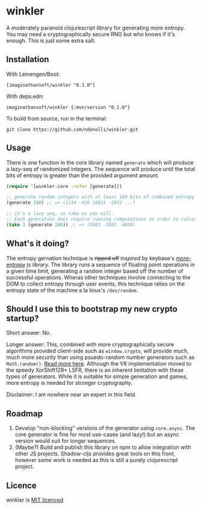 # winkler

A moderately paranoid clojurescript library for generating more entropy. You may need a cryptographically secure RNG but who knows if it's enough.  This is just some extra salt.

## Installation

With Leinengen/Boot:
```
[imaginathansoft/winkler "0.1.0"]
```

With deps.edn:
```
imaginathansoft/winkler {:mvn/version "0.1.0"}
```

To build from source, run in the terminal:

```
git clone https://github.com/ndonolli/winkler.git
```

## Usage

There is one function in the core library named `generate` which will produce a lazy-seq of randomized integers. The sequence will produce until the total bits of entropy is greater than the provided argument amount.

```clojure
(require '[winkler.core :refer [generate]])

;; generate random integers with at least 100 bits of combined entropy
(generate 100) ;; => (1134 -419 16631 -2872 ...)

;; it's a lazy seq, so take as you will.  
;; Each generation does require running computations in order to calculate entropy values.
(take 3 (generate 100)) ;; => (5081 -1092 -4678)
```
## What's it doing?

The entropy gernation technique is ~~ripped off~~ *inspired* by keybase's [more-entropy](https://github.com/keybase/more-entropy) js library.  The library runs a sequence of floating point operations in a given time limit, generating a random integer based off the number of successful operations.  Wheras other techniques involve connecting to the DOM to collect entropy through user events, this technique relies on the entropy state of the machine a la linux's `/dev/random`.

## Should I use this to bootstrap my new crypto startup?

Short answer: No.

Longer answer: This, combined with more cryptographically secure algorithms provided client-side such as `window.crypto`, will provide much, much more security than using psuedo-random number generators such as `Math.random()`. [Read more here](https://stackoverflow.com/questions/578700/how-trustworthy-is-javascripts-random-implementation-in-various-browsers).  Although the V8 implementation moved to the speedy XorShift128+ LSFR, there is an inherent limitation with these types of generators.  While it is suitable for simple generation and games, more entropy is needed for stronger cryptography.

Disclaimer: I am nowhere near an expert in this field.

## Roadmap

1. Develop "non-blocking" versions of the generator using `core.async`. The core generator is fine for most use-cases (and lazy!) but an async version would suit for longer sequences.
2. (Maybe?) Build and publish this library on npm to allow integration with other JS projects. Shadow-cljs provides great tools on this front, however some work is needed as this is still a purely clojurescript project. 

## Licence

winkler is [MIT licenced](license.txt)